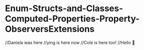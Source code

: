 # Enum-Structs-and-Classes-Computed-Properties-Property-ObserversExtensions
//Daniela was here
//ying is here now
//Cole is here too!
//Hello 👋 
